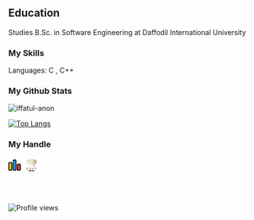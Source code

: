 <h2>Education</h2>
<p>Studies B.Sc. in Software Engineering at Daffodil International University</p>

<h3>My Skills</h3>
<p>Languages: C , C++</p>
<h3>My Github Stats</h3>
<img src="https://github-readme-stats.vercel.app/api?username=iffatul-anon&show_icons=true&count_private=true&theme=dark" alt="iffatul-anon" />


  
 <!--  TOP LANGUAGES STATISTICS -->
 [![Top Langs](https://github-readme-stats.vercel.app/api/top-langs/?username=iffatul-anon&theme=dark&layout=compact&align=right&width=40%)](https://github.com/iffatul-anon/github-readme-stats)
 
 <h3 align="left">My Handle</h3>
<p align="left">
    <a href="https://codeforces.com/profile/Danial864" target="blank"><img align="center" title="CodeForces" src="https://github.com/iffatul-anon/iffatul-anon/blob/main/cf%20logo.webp" alt="iffatul_anon" height="30" width="25" /></a>
 <a href="https://www.codechef.com/users/danial_864" target="blank"><img align="center" title="CodeChef" src="https://github.com/iffatul-anon/iffatul-anon/blob/main/cc%20logo.png" alt="iffatulanon" height="30" width="35" /></a>
</p>

<br><br>
  
![Profile views](https://gpvc.arturio.dev/D-A-N-I-A-L)

